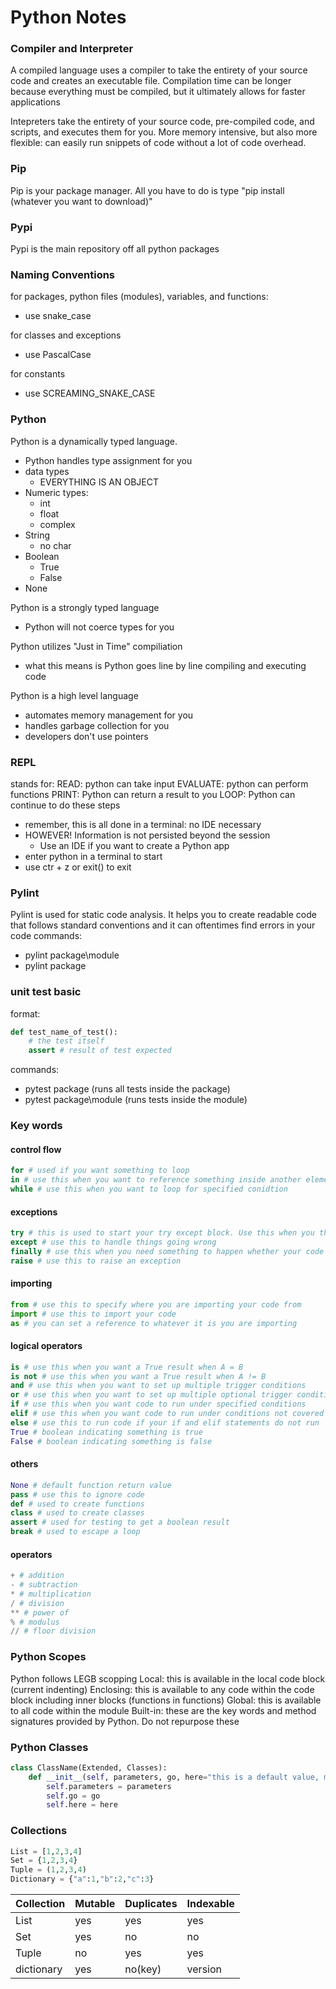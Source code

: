# Python Notes

### Compiler and Interpreter
A compiled language uses a compiler to take the entirety of your source code and creates an executable file. Compilation time can be longer because everything must be compiled, but it ultimately allows for faster applications 

Intepreters take the entirety of your source code, pre-compiled code, and scripts, and executes them for you. More memory intensive, but also more flexible: can easily run snippets of code without a lot of code overhead.

### Pip
Pip is your package manager. All you have to do is type "pip install (whatever you want to download)"

### Pypi
Pypi is the main repository off all python packages

### Naming Conventions
for packages, python files (modules), variables, and functions:
- use snake_case

for classes and exceptions
- use PascalCase

for constants
- use SCREAMING_SNAKE_CASE


### Python
Python is a dynamically typed language.
- Python handles type assignment for you
- data types
    - EVERYTHING IS AN OBJECT
- Numeric types:
    - int
    - float
    - complex
- String
    - no char
- Boolean
    - True
    - False
- None

Python is a strongly typed language
- Python will not coerce types for you

Python utilizes "Just in Time" compiliation
- what this means is Python goes line by line compiling and executing code

Python is a high level language
- automates memory management for you
- handles garbage collection for you
- developers don't use pointers

### REPL
stands for:
READ: python can take input
EVALUATE: python can perform functions
PRINT: Python can return a result to you
LOOP: Python can continue to do these steps
- remember, this is all done in a terminal: no IDE necessary
- HOWEVER! Information is not persisted beyond the session
    - Use an IDE if you want to create a Python app
- enter python in a terminal to start
- use ctr + z or exit() to exit

### Pylint
Pylint is used for static code analysis. It helps you to create readable code that follows standard conventions and it can oftentimes find errors in your code
commands:
- pylint package\module
- pylint package

### unit test basic
format:
```python 
def test_name_of_test():
    # the test itself
    assert # result of test expected
```
commands:
- pytest package (runs all tests inside the package)
- pytest package\module (runs tests inside the module)

### Key words

#### control flow
```Python
for # used if you want something to loop
in # use this when you want to reference something inside another element
while # use this when you want to loop for specified conidtion
```

#### exceptions
```Python
try # this is used to start your try except block. Use this when you think something can go wrong
except # use this to handle things going wrong
finally # use this when you need something to happen whether your code executes successfully or not
raise # use this to raise an exception
```

#### importing
```Python
from # use this to specify where you are importing your code from
import # use this to import your code
as # you can set a reference to whatever it is you are importing
```

#### logical operators
```Python
is # use this when you want a True result when A = B
is not # use this when you want a True result when A != B
and # use this when you want to set up multiple trigger conditions
or # use this when you want to set up multiple optional trigger conditiona
if # use this when you want code to run under specified conditions
elif # use this when you want code to run under conditions not covered by the if statement
else # use this to run code if your if and elif statements do not run
True # boolean indicating something is true
False # boolean indicating something is false
```

#### others

```Python
None # default function return value
pass # use this to ignore code
def # used to create functions
class # used to create classes
assert # used for testing to get a boolean result
break # used to escape a loop
```

#### operators
```Python
+ # addition
- # subtraction
* # multiplication
/ # division
** # power of
% # modulus
// # floor division
```

### Python Scopes
Python follows LEGB scopping 
Local: this is available in the local code block (current indenting)
Enclosing: this is available to any code within the code block including inner blocks (functions in functions)
Global: this is available to all code within the module
Built-in: these are the key words and method signatures provided by Python. Do not repurpose these

### Python Classes
```Python
class ClassName(Extended, Classes):
    def __init__(self, parameters, go, here="this is a default value, must go at end"):
        self.parameters = parameters
        self.go = go
        self.here = here
```

### Collections
```Python
List = [1,2,3,4]
Set = {1,2,3,4}
Tuple = (1,2,3,4)
Dictionary = {"a":1,"b":2,"c":3}
```

|Collection|Mutable|Duplicates|Indexable|
|----|-------|----------|---------|
|List| yes   | yes      | yes     |
|Set | yes   | no       | no      |
|Tuple| no   | yes      | yes     |
|dictionary| yes | no(key) | version |
